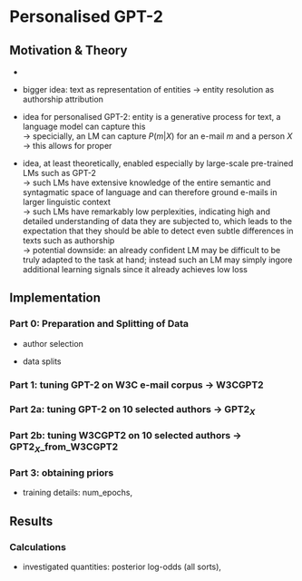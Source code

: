 # Personalised GPT-2


## Motivation & Theory
-
- bigger idea: text as representation of entities -> entity resolution as authorship attribution
- idea for personalised GPT-2: entity is a generative process for text, a language model can capture this <br>
  -> specicially, an LM can capture $P(m|X)$ for an e-mail $m$ and a person $X$ <br>
  -> this allows for proper 
  
- idea, at least theoretically, enabled especially by large-scale pre-trained LMs such as GPT-2 <br>
  -> such LMs have extensive knowledge of the entire semantic and syntagmatic space of language and can therefore
  ground e-mails in larger linguistic context <br>
  -> such LMs have remarkably low perplexities, indicating high and detailed understanding of data they are subjected to, which leads to the expectation that they should be able to detect even subtle differences in texts such as authorship <br>
  -> potential downside: an already confident LM may be difficult to be truly adapted to the task at hand; instead such an LM
  may simply ingore additional learning signals since it already achieves low loss
 
 
 
## Implementation

### Part 0: Preparation and Splitting of Data

- author selection

- data splits

### Part 1: tuning GPT-2 on W3C e-mail corpus -> W3CGPT2

### Part 2a: tuning GPT-2 on 10 selected authors -> GPT2$_X$
 
### Part 2b: tuning W3CGPT2 on 10 selected authors -> GPT2$_X$_from_W3CGPT2

### Part 3: obtaining priors


- training details: num_epochs, 


 
## Results

### Calculations

- investigated quantities: posterior log-odds (all sorts), 